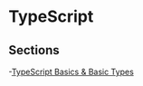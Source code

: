 # TypeScript

## Sections

-[TypeScript Basics & Basic Types](https://github.com/hungrypc/notes/tree/master/root/typescript/basics.md)